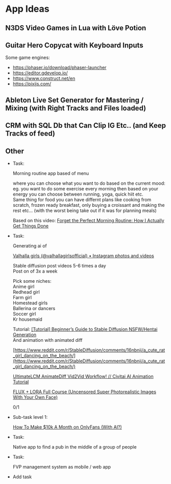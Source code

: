 # App Ideas
## N3DS Video Games in Lua with Löve Potion
## Guitar Hero Copycat with Keyboard Inputs
Some game engines:
- <https://phaser.io/download/phaser-launcher>
- <https://editor.gdevelop.io/>
- <https://www.construct.net/en>
- <https://pixijs.com/>
## Ableton Live Set Generator for Mastering / Mixing (with Right Tracks and Files loaded)
## CRM with SQL Db that Can Clip IG Etc.. (and Keep Tracks of feed)
## Other
- Task: 
    
    Morning routine app based of menu
    
    where you can choose what you want to do based on the current mood:  
    eg. you want to do some exercise every morning then based on your energy you can choose between running, yoga, quick hiit etc.  
    Same thing for food you can have differnt plans like cooking from scratch, frozen ready breakfast, only buying a croissant and making the rest etc... (with the worst being take out if it was for planning meals)

    Based on this video: [Forget the Perfect Morning Routine: How I Actually Get Things Done](https://www.youtube.com/watch?v=tj1hmr1oNjw)

- Task: 
    
    Generating ai of
    
    [Valhalla girls (@valhallagirlsofficial) • Instagram photos and videos](https://www.instagram.com/valhallagirlsofficial/profilecard/?igsh=MTA4OXBzZWRzeWF2)

    Stable diffusion post videos 5-6 times a day  
    Post on of 3x a week

    Pick some niches:  
    Anime girl  
    Redhead girl  
    Farm girl  
    Homestead girls  
    Ballerina or dancers  
    Soccer girl  
    Kr housemaid

    Tutorial: [[Tutorial] Beginner’s Guide to Stable Diffusion NSFW/Hentai Generation](https://betterwaifu.com/blog/stable-diffusion-nsfw)  
    And animation with animated diff

    [https://www.reddit.com/r/StableDiffusion/comments/16nbnij/a_cute_rat_girl_dancing_on_the_beach/](https://www.reddit.com/r/StableDiffusion/comments/16nbnij/a_cute_rat_girl_dancing_on_the_beach/)

    [UltimateLCM AnimateDiff Vid2Vid Workflow! // Civitai AI Animation Tutorial](https://www.youtube.com/watch?v=BipL7k0FY_g)

    [FLUX + LORA Full Course (Uncensored Super Photorealistic Images With Your Own Face)](https://www.youtube.com/watch?v=1m7ZVCy3728&t=17s)
    
    0/1

- Sub-task level 1: 
    
    [How To Make $10k A Month on OnlyFans (With AI?)](https://medium.com/@ButtlerCamlord/how-to-make-10k-a-month-on-onlyfans-with-ai-4386ab00b74d)

- Task: 
    
    Native app to find a pub in the middle of a group of people

- Task: 
    
    FVP management system as mobile / web app

- Add task